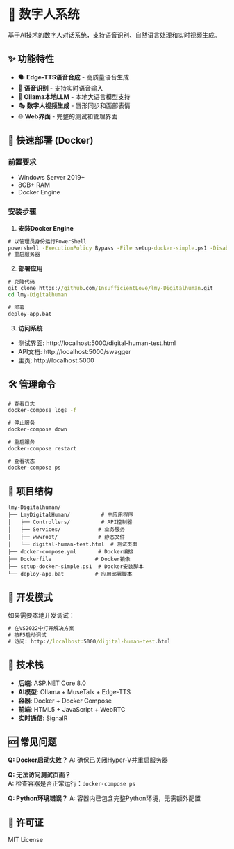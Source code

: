 # 🤖 数字人系统

基于AI技术的数字人对话系统，支持语音识别、自然语言处理和实时视频生成。

## ✨ 功能特性

- 🗣️ **Edge-TTS语音合成** - 高质量语音生成
- 🎤 **语音识别** - 支持实时语音输入  
- 🧠 **Ollama本地LLM** - 本地大语言模型支持
- 🎭 **数字人视频生成** - 唇形同步和面部表情
- 🌐 **Web界面** - 完整的测试和管理界面

## 🚀 快速部署 (Docker)

### 前置要求
- Windows Server 2019+
- 8GB+ RAM
- Docker Engine

### 安装步骤

1. **安装Docker Engine**
```cmd
# 以管理员身份运行PowerShell
powershell -ExecutionPolicy Bypass -File setup-docker-simple.ps1 -DisableHyperV
# 重启服务器
```

2. **部署应用**
```cmd
# 克隆代码
git clone https://github.com/InsufficientLove/lmy-Digitalhuman.git
cd lmy-Digitalhuman

# 部署
deploy-app.bat
```

3. **访问系统**
- 测试界面: http://localhost:5000/digital-human-test.html
- API文档: http://localhost:5000/swagger
- 主页: http://localhost:5000

## 🛠️ 管理命令

```cmd
# 查看日志
docker-compose logs -f

# 停止服务  
docker-compose down

# 重启服务
docker-compose restart

# 查看状态
docker-compose ps
```

## 📁 项目结构

```
lmy-Digitalhuman/
├── LmyDigitalHuman/          # 主应用程序
│   ├── Controllers/          # API控制器
│   ├── Services/            # 业务服务
│   ├── wwwroot/             # 静态文件
│   └── digital-human-test.html  # 测试页面
├── docker-compose.yml       # Docker编排
├── Dockerfile              # Docker镜像
├── setup-docker-simple.ps1  # Docker安装脚本
└── deploy-app.bat          # 应用部署脚本
```

## 🔧 开发模式

如果需要本地开发调试：

```cmd
# 在VS2022中打开解决方案
# 按F5启动调试
# 访问: http://localhost:5000/digital-human-test.html
```

## 📝 技术栈

- **后端**: ASP.NET Core 8.0
- **AI模型**: Ollama + MuseTalk + Edge-TTS
- **容器**: Docker + Docker Compose
- **前端**: HTML5 + JavaScript + WebRTC
- **实时通信**: SignalR

## 🆘 常见问题

**Q: Docker启动失败？**
A: 确保已关闭Hyper-V并重启服务器

**Q: 无法访问测试页面？**  
A: 检查容器是否正常运行：`docker-compose ps`

**Q: Python环境错误？**
A: 容器内已包含完整Python环境，无需额外配置

## 📄 许可证

MIT License